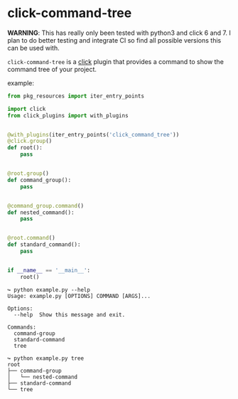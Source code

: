 click-command-tree
==================

**WARNING**: This has really only been tested with python3 and click 6 and 7. I plan to do better testing and integrate CI so find all
possible versions this can be used with.

`click-command-tree` is a [click](https://github.com/pallets/click) plugin that provides a command to show the command tree of
your project.

example:

```python
from pkg_resources import iter_entry_points

import click
from click_plugins import with_plugins


@with_plugins(iter_entry_points('click_command_tree'))
@click.group()
def root():
    pass


@root.group()
def command_group():
    pass


@command_group.command()
def nested_command():
    pass


@root.command()
def standard_command():
    pass


if __name__ == '__main__':
    root()

```

```
↪ python example.py --help
Usage: example.py [OPTIONS] COMMAND [ARGS]...

Options:
  --help  Show this message and exit.

Commands:
  command-group
  standard-command
  tree

↪ python example.py tree
root
├── command-group
│   └── nested-command
├── standard-command
└── tree

```
